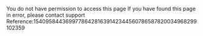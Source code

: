 You do not have permission to access this page If you have found this page in error, please contact support Reference:154095844369977864281639142344560786587820034968299102359